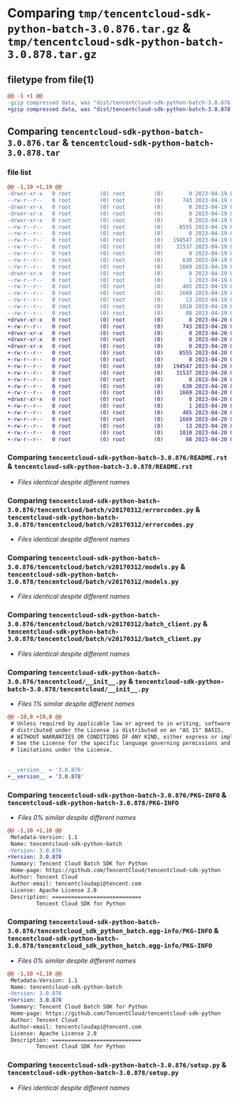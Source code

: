 # Comparing `tmp/tencentcloud-sdk-python-batch-3.0.876.tar.gz` & `tmp/tencentcloud-sdk-python-batch-3.0.878.tar.gz`

## filetype from file(1)

```diff
@@ -1 +1 @@
-gzip compressed data, was "dist/tencentcloud-sdk-python-batch-3.0.876.tar", last modified: Wed Apr 19 00:17:29 2023, max compression
+gzip compressed data, was "dist/tencentcloud-sdk-python-batch-3.0.878.tar", last modified: Thu Apr 20 00:19:04 2023, max compression
```

## Comparing `tencentcloud-sdk-python-batch-3.0.876.tar` & `tencentcloud-sdk-python-batch-3.0.878.tar`

### file list

```diff
@@ -1,19 +1,19 @@
-drwxr-xr-x   0 root         (0) root         (0)        0 2023-04-19 00:17:29.000000 tencentcloud-sdk-python-batch-3.0.876/
--rw-r--r--   0 root         (0) root         (0)      743 2023-04-19 00:17:29.000000 tencentcloud-sdk-python-batch-3.0.876/README.rst
-drwxr-xr-x   0 root         (0) root         (0)        0 2023-04-19 00:17:29.000000 tencentcloud-sdk-python-batch-3.0.876/tencentcloud/
-drwxr-xr-x   0 root         (0) root         (0)        0 2023-04-19 00:17:29.000000 tencentcloud-sdk-python-batch-3.0.876/tencentcloud/batch/
-drwxr-xr-x   0 root         (0) root         (0)        0 2023-04-19 00:17:29.000000 tencentcloud-sdk-python-batch-3.0.876/tencentcloud/batch/v20170312/
--rw-r--r--   0 root         (0) root         (0)     8555 2023-04-19 00:17:29.000000 tencentcloud-sdk-python-batch-3.0.876/tencentcloud/batch/v20170312/errorcodes.py
--rw-r--r--   0 root         (0) root         (0)        0 2023-04-19 00:17:29.000000 tencentcloud-sdk-python-batch-3.0.876/tencentcloud/batch/v20170312/__init__.py
--rw-r--r--   0 root         (0) root         (0)   194547 2023-04-19 00:17:29.000000 tencentcloud-sdk-python-batch-3.0.876/tencentcloud/batch/v20170312/models.py
--rw-r--r--   0 root         (0) root         (0)    31537 2023-04-19 00:17:29.000000 tencentcloud-sdk-python-batch-3.0.876/tencentcloud/batch/v20170312/batch_client.py
--rw-r--r--   0 root         (0) root         (0)        0 2023-04-19 00:17:29.000000 tencentcloud-sdk-python-batch-3.0.876/tencentcloud/batch/__init__.py
--rw-r--r--   0 root         (0) root         (0)      630 2023-04-19 00:17:29.000000 tencentcloud-sdk-python-batch-3.0.876/tencentcloud/__init__.py
--rw-r--r--   0 root         (0) root         (0)     1669 2023-04-19 00:17:29.000000 tencentcloud-sdk-python-batch-3.0.876/PKG-INFO
-drwxr-xr-x   0 root         (0) root         (0)        0 2023-04-19 00:17:29.000000 tencentcloud-sdk-python-batch-3.0.876/tencentcloud_sdk_python_batch.egg-info/
--rw-r--r--   0 root         (0) root         (0)        1 2023-04-19 00:17:29.000000 tencentcloud-sdk-python-batch-3.0.876/tencentcloud_sdk_python_batch.egg-info/dependency_links.txt
--rw-r--r--   0 root         (0) root         (0)      465 2023-04-19 00:17:29.000000 tencentcloud-sdk-python-batch-3.0.876/tencentcloud_sdk_python_batch.egg-info/SOURCES.txt
--rw-r--r--   0 root         (0) root         (0)     1669 2023-04-19 00:17:29.000000 tencentcloud-sdk-python-batch-3.0.876/tencentcloud_sdk_python_batch.egg-info/PKG-INFO
--rw-r--r--   0 root         (0) root         (0)       13 2023-04-19 00:17:29.000000 tencentcloud-sdk-python-batch-3.0.876/tencentcloud_sdk_python_batch.egg-info/top_level.txt
--rw-r--r--   0 root         (0) root         (0)     1010 2023-04-19 00:17:29.000000 tencentcloud-sdk-python-batch-3.0.876/setup.py
--rw-r--r--   0 root         (0) root         (0)       88 2023-04-19 00:17:29.000000 tencentcloud-sdk-python-batch-3.0.876/setup.cfg
+drwxr-xr-x   0 root         (0) root         (0)        0 2023-04-20 00:19:04.000000 tencentcloud-sdk-python-batch-3.0.878/
+-rw-r--r--   0 root         (0) root         (0)      743 2023-04-20 00:19:04.000000 tencentcloud-sdk-python-batch-3.0.878/README.rst
+drwxr-xr-x   0 root         (0) root         (0)        0 2023-04-20 00:19:04.000000 tencentcloud-sdk-python-batch-3.0.878/tencentcloud/
+drwxr-xr-x   0 root         (0) root         (0)        0 2023-04-20 00:19:04.000000 tencentcloud-sdk-python-batch-3.0.878/tencentcloud/batch/
+drwxr-xr-x   0 root         (0) root         (0)        0 2023-04-20 00:19:04.000000 tencentcloud-sdk-python-batch-3.0.878/tencentcloud/batch/v20170312/
+-rw-r--r--   0 root         (0) root         (0)     8555 2023-04-20 00:19:04.000000 tencentcloud-sdk-python-batch-3.0.878/tencentcloud/batch/v20170312/errorcodes.py
+-rw-r--r--   0 root         (0) root         (0)        0 2023-04-20 00:19:04.000000 tencentcloud-sdk-python-batch-3.0.878/tencentcloud/batch/v20170312/__init__.py
+-rw-r--r--   0 root         (0) root         (0)   194547 2023-04-20 00:19:04.000000 tencentcloud-sdk-python-batch-3.0.878/tencentcloud/batch/v20170312/models.py
+-rw-r--r--   0 root         (0) root         (0)    31537 2023-04-20 00:19:04.000000 tencentcloud-sdk-python-batch-3.0.878/tencentcloud/batch/v20170312/batch_client.py
+-rw-r--r--   0 root         (0) root         (0)        0 2023-04-20 00:19:04.000000 tencentcloud-sdk-python-batch-3.0.878/tencentcloud/batch/__init__.py
+-rw-r--r--   0 root         (0) root         (0)      630 2023-04-20 00:19:04.000000 tencentcloud-sdk-python-batch-3.0.878/tencentcloud/__init__.py
+-rw-r--r--   0 root         (0) root         (0)     1669 2023-04-20 00:19:04.000000 tencentcloud-sdk-python-batch-3.0.878/PKG-INFO
+drwxr-xr-x   0 root         (0) root         (0)        0 2023-04-20 00:19:04.000000 tencentcloud-sdk-python-batch-3.0.878/tencentcloud_sdk_python_batch.egg-info/
+-rw-r--r--   0 root         (0) root         (0)        1 2023-04-20 00:19:04.000000 tencentcloud-sdk-python-batch-3.0.878/tencentcloud_sdk_python_batch.egg-info/dependency_links.txt
+-rw-r--r--   0 root         (0) root         (0)      465 2023-04-20 00:19:04.000000 tencentcloud-sdk-python-batch-3.0.878/tencentcloud_sdk_python_batch.egg-info/SOURCES.txt
+-rw-r--r--   0 root         (0) root         (0)     1669 2023-04-20 00:19:04.000000 tencentcloud-sdk-python-batch-3.0.878/tencentcloud_sdk_python_batch.egg-info/PKG-INFO
+-rw-r--r--   0 root         (0) root         (0)       13 2023-04-20 00:19:04.000000 tencentcloud-sdk-python-batch-3.0.878/tencentcloud_sdk_python_batch.egg-info/top_level.txt
+-rw-r--r--   0 root         (0) root         (0)     1010 2023-04-20 00:19:04.000000 tencentcloud-sdk-python-batch-3.0.878/setup.py
+-rw-r--r--   0 root         (0) root         (0)       88 2023-04-20 00:19:04.000000 tencentcloud-sdk-python-batch-3.0.878/setup.cfg
```

### Comparing `tencentcloud-sdk-python-batch-3.0.876/README.rst` & `tencentcloud-sdk-python-batch-3.0.878/README.rst`

 * *Files identical despite different names*

### Comparing `tencentcloud-sdk-python-batch-3.0.876/tencentcloud/batch/v20170312/errorcodes.py` & `tencentcloud-sdk-python-batch-3.0.878/tencentcloud/batch/v20170312/errorcodes.py`

 * *Files identical despite different names*

### Comparing `tencentcloud-sdk-python-batch-3.0.876/tencentcloud/batch/v20170312/models.py` & `tencentcloud-sdk-python-batch-3.0.878/tencentcloud/batch/v20170312/models.py`

 * *Files identical despite different names*

### Comparing `tencentcloud-sdk-python-batch-3.0.876/tencentcloud/batch/v20170312/batch_client.py` & `tencentcloud-sdk-python-batch-3.0.878/tencentcloud/batch/v20170312/batch_client.py`

 * *Files identical despite different names*

### Comparing `tencentcloud-sdk-python-batch-3.0.876/tencentcloud/__init__.py` & `tencentcloud-sdk-python-batch-3.0.878/tencentcloud/__init__.py`

 * *Files 1% similar despite different names*

```diff
@@ -10,8 +10,8 @@
 # Unless required by applicable law or agreed to in writing, software
 # distributed under the License is distributed on an "AS IS" BASIS,
 # WITHOUT WARRANTIES OR CONDITIONS OF ANY KIND, either express or implied.
 # See the License for the specific language governing permissions and
 # limitations under the License.
 
 
-__version__ = '3.0.876'
+__version__ = '3.0.878'
```

### Comparing `tencentcloud-sdk-python-batch-3.0.876/PKG-INFO` & `tencentcloud-sdk-python-batch-3.0.878/PKG-INFO`

 * *Files 0% similar despite different names*

```diff
@@ -1,10 +1,10 @@
 Metadata-Version: 1.1
 Name: tencentcloud-sdk-python-batch
-Version: 3.0.876
+Version: 3.0.878
 Summary: Tencent Cloud Batch SDK for Python
 Home-page: https://github.com/TencentCloud/tencentcloud-sdk-python
 Author: Tencent Cloud
 Author-email: tencentcloudapi@tencent.com
 License: Apache License 2.0
 Description: ============================
         Tencent Cloud SDK for Python
```

### Comparing `tencentcloud-sdk-python-batch-3.0.876/tencentcloud_sdk_python_batch.egg-info/PKG-INFO` & `tencentcloud-sdk-python-batch-3.0.878/tencentcloud_sdk_python_batch.egg-info/PKG-INFO`

 * *Files 0% similar despite different names*

```diff
@@ -1,10 +1,10 @@
 Metadata-Version: 1.1
 Name: tencentcloud-sdk-python-batch
-Version: 3.0.876
+Version: 3.0.878
 Summary: Tencent Cloud Batch SDK for Python
 Home-page: https://github.com/TencentCloud/tencentcloud-sdk-python
 Author: Tencent Cloud
 Author-email: tencentcloudapi@tencent.com
 License: Apache License 2.0
 Description: ============================
         Tencent Cloud SDK for Python
```

### Comparing `tencentcloud-sdk-python-batch-3.0.876/setup.py` & `tencentcloud-sdk-python-batch-3.0.878/setup.py`

 * *Files identical despite different names*

